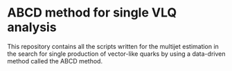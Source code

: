 # ABCD method for single VLQ analysis
This repository contains all the scripts written for the multijet estimation in the search for single production of vector-like quarks by using a data-driven method called the ABCD method.

